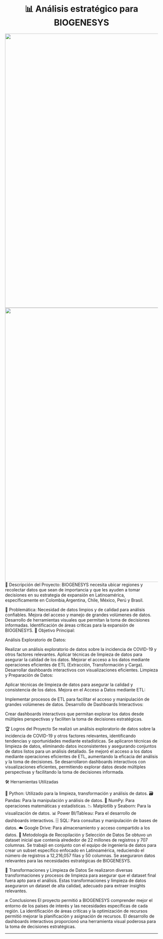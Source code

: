 <div align="center">
  <h1 style="font-weight:bold;">
    📊 Análisis estratégico para BIOGENESYS
  </h1>
  <img src="https://imgur.com/0802f768-8e7f-4f78-b2ce-ad1c5bad7a07" width="900px">
  <br> 
  <img src="blob:https://imgur.com/ca48b36f-2879-4bf6-9e51-5fe7d640c81a" width="900px">
</div>
🧬 Descripción del Proyecto:
BIOGENESYS necesita ubicar regiones y recolectar datos que sean de importancia y que les ayuden a tomar decisiones en su estrategia de expansión en Latinoamérica, específicamente en Colombia,Argentina, Chile, México, Perú y Brasil.

:stop_sign: Problemática:
Necesidad de datos limpios y de calidad para análisis confiables.
Mejora del acceso y manejo de grandes volúmenes de datos.
Desarrollo de herramientas visuales que permitan la toma de decisiones informadas.
Identificación de áreas críticas para la expansión de BIOGENESYS.
🎯 Objetivo Principal:

Análisis Exploratorio de Datos:

Realizar un análisis exploratorio de datos sobre la incidencia de COVID-19 y otros factores relevantes.
Aplicar técnicas de limpieza de datos para asegurar la calidad de los datos.
Mejorar el acceso a los datos mediante operaciones eficientes de ETL (Extracción, Transformación y Carga).
Desarrollar dashboards interactivos con visualizaciones eficientes.
Limpieza y Preparación de Datos:

Aplicar técnicas de limpieza de datos para asegurar la calidad y consistencia de los datos.
Mejora en el Acceso a Datos mediante ETL:

Implementar procesos de ETL para facilitar el acceso y manipulación de grandes volúmenes de datos.
Desarrollo de Dashboards Interactivos:

Crear dashboards interactivos que permitan explorar los datos desde múltiples perspectivas y faciliten la toma de decisiones estratégicas.

🏆 Logros del Proyecto
Se realizó un análisis exploratorio de datos sobre la incidencia de COVID-19 y otros factores relevantes, identificando tendencias y oportunidades mediante estadísticas.
Se aplicaron técnicas de limpieza de datos, eliminando datos inconsistentes y asegurando conjuntos de datos listos para un análisis detallado.
Se mejoró el acceso a los datos mediante operaciones eficientes de ETL, aumentando la eficacia del análisis y la toma de decisiones.
Se desarrollaron dashboards interactivos con visualizaciones eficientes, permitiendo explorar datos desde múltiples perspectivas y facilitando la toma de decisiones informada.


🛠️ Herramientas Utilizadas

🐍 Python: Utilizado para la limpieza, transformación y análisis de datos.
🗃️ Pandas: Para la manipulación y análisis de datos.
🔢 NumPy: Para operaciones matemáticas y estadísticas.
📉 Matplotlib y Seaborn: Para la visualización de datos.
📊 Power BI/Tableau: Para el desarrollo de dashboards interactivos.
🗄️ SQL: Para consultas y manipulación de bases de datos.
☁️ Google Drive: Para almacenamiento y acceso compartido a los datos.
📝 Metodología de Recopilación y Selección de Datos
Se obtuvo un dataset inicial que contenía alrededor de 22 millones de registros y 707 columnas.
Se trabajó en conjunto con el equipo de ingeniería de datos para crear un subset específico enfocado en Latinoamérica, reduciendo el número de registros a 12,216,057 filas y 50 columnas.
Se aseguraron datos relevantes para las necesidades estratégicas de BIOGENESYS.

🔄 Transformaciones y Limpieza de Datos
Se realizaron diversas transformaciones y procesos de limpieza para asegurar que el dataset final fuera apto para el análisis.
Estas transformaciones y limpieza de datos aseguraron un dataset de alta calidad, adecuado para extraer insights relevantes.

🔚 Conclusiones
El proyecto permitió a BIOGENESYS comprender mejor el entorno de los países de interés y las necesidades específicas de cada región.
La identificación de áreas críticas y la optimización de recursos permitió mejorar la planificación y asignación de recursos.
El desarrollo de dashboards interactivos proporcionó una herramienta visual poderosa para la toma de decisiones estratégicas.

---



